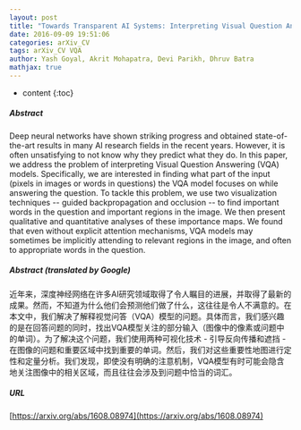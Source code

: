 ```yaml
---
layout: post
title: "Towards Transparent AI Systems: Interpreting Visual Question Answering Models"
date: 2016-09-09 19:51:06
categories: arXiv_CV
tags: arXiv_CV VQA
author: Yash Goyal, Akrit Mohapatra, Devi Parikh, Dhruv Batra
mathjax: true
---
```


* content
{:toc}

##### Abstract
Deep neural networks have shown striking progress and obtained state-of-the-art results in many AI research fields in the recent years. However, it is often unsatisfying to not know why they predict what they do. In this paper, we address the problem of interpreting Visual Question Answering (VQA) models. Specifically, we are interested in finding what part of the input (pixels in images or words in questions) the VQA model focuses on while answering the question. To tackle this problem, we use two visualization techniques -- guided backpropagation and occlusion -- to find important words in the question and important regions in the image. We then present qualitative and quantitative analyses of these importance maps. We found that even without explicit attention mechanisms, VQA models may sometimes be implicitly attending to relevant regions in the image, and often to appropriate words in the question.

##### Abstract (translated by Google)
近年来，深度神经网络在许多AI研究领域取得了令人瞩目的进展，并取得了最新的成果。然而，不知道为什么他们会预测他们做了什么，这往往是令人不满意的。在本文中，我们解决了解释视觉问答（VQA）模型的问题。具体而言，我们感兴趣的是在回答问题的同时，找出VQA模型关注的部分输入（图像中的像素或问题中的单词）。为了解决这个问题，我们使用两种可视化技术 - 引导反向传播和遮挡 - 在图像的问题和重要区域中找到重要的单词。然后，我们对这些重要性地图进行定性和定量分析。我们发现，即使没有明确的注意机制，VQA模型有时可能会隐含地关注图像中的相关区域，而且往往会涉及到问题中恰当的词汇。

##### URL
[https://arxiv.org/abs/1608.08974](https://arxiv.org/abs/1608.08974)


